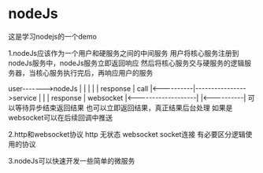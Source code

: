 # nodeJs
这是学习nodejs的一个demo

1.nodeJs应该作为一个用户和硬服务之间的中间服务
用户将核心服务注册到nodeJs服务中，nodeJs服务立即返回响应
然后将核心服务交与硬服务的逻辑服务器，当核心服务执行完后，再响应用户的服务

user------->nodeJs
  |           |
  |           |
  |  response |       call
  |<----------|---------------->service
              |                    |
              |      response      |
    websocket |<-------------------|
  |<----------|
可以等待异步结束返回结果
也可以立即返回结果，真正结果后台处理
如果是websocket可以在后续回调中推送


2.http和websocket协议
http                 无状态
websocket            socket连接
有必要区分逻辑使用的协议

3.nodeJs可以快速开发一些简单的微服务
